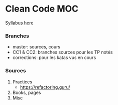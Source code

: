 # Clean Code MOC

[Syllabus here](https://gist.github.com/CaptpBdcht/c7b13598d16596204fbfccca2d403d6d)

### Branches

* master: sources, cours
* CC1 & CC2: branches sources pour les TP notés
* corrections: pour les katas vus en cours

### Sources

1. Practices
    - https://refactoring.guru/
2. Books, pages
3. Misc

